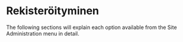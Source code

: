 # Rekisteröityminen

The following sections will explain each option available from the Site Administration menu in detail.